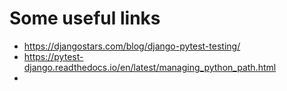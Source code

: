 # Some useful links

- https://djangostars.com/blog/django-pytest-testing/
- https://pytest-django.readthedocs.io/en/latest/managing_python_path.html
- 
